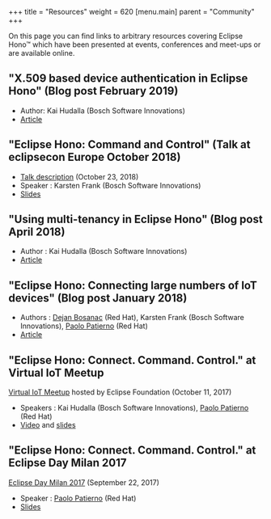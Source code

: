 +++
title = "Resources"
weight = 620
[menu.main]
    parent = "Community"
+++

On this page you can find links to arbitrary resources covering Eclipse Hono&trade; which have been presented at events, conferences
and meet-ups or are available online.
<!--more-->

## "X.509 based device authentication in Eclipse Hono" (Blog post February 2019)

* Author: Kai Hudalla (Bosch Software Innovations)
* [Article](https://blog.bosch-si.com/developer/x-509-based-device-authentication-in-eclipse-hono/)

## "Eclipse Hono: Command and Control" (Talk at eclipsecon Europe October 2018)

* [Talk description](https://www.eclipsecon.org/europe2018/sessions/command-and-control-using-eclipse-hono-connect-and-control-your-devices) (October 23, 2018)
* Speaker : Karsten Frank (Bosch Software Innovations)
* [Slides](https://www.slideshare.net/KarstenFrank1/eclipse-hono-command-and-control) 

## "Using multi-tenancy in Eclipse Hono" (Blog post April 2018)

* Author : Kai Hudalla (Bosch Software Innovations)
* [Article](https://blog.bosch-si.com/developer/using-multi-tenancy-in-eclipse-hono/)

## "Eclipse Hono: Connecting large numbers of IoT devices" (Blog post January 2018)

* Authors : [Dejan Bosanac](https://twitter.com/dejanb) (Red Hat), Karsten Frank (Bosch Software Innovations), [Paolo Patierno](https://twitter.com/ppatierno) (Red Hat)
* [Article](https://blog.bosch-si.com/developer/eclipse-hono-connecting-large-numbers-of-iot-devices/)

## "Eclipse Hono: Connect. Command. Control." at Virtual IoT Meetup

[Virtual IoT Meetup](https://www.meetup.com/Virtual-IoT/events/242190258/) hosted by Eclipse Foundation (October 11, 2017)

* Speakers : Kai Hudalla (Bosch Software Innovations), [Paolo Patierno](https://twitter.com/ppatierno) (Red Hat)
* [Video](https://www.youtube.com/watch?v=VEXuz2bFSrE) and [slides](https://www.slideshare.net/paolopat/eclipse-hono-connect-command-control-80697771)

## "Eclipse Hono: Connect. Command. Control." at Eclipse Day Milan 2017

[Eclipse Day Milan 2017](https://eclipsedaymilano.com/) (September 22, 2017)

* Speaker : [Paolo Patierno](https://twitter.com/ppatierno) (Red Hat)
* [Slides](https://www.slideshare.net/paolopat/eclipse-hono-connect-command-control) 

